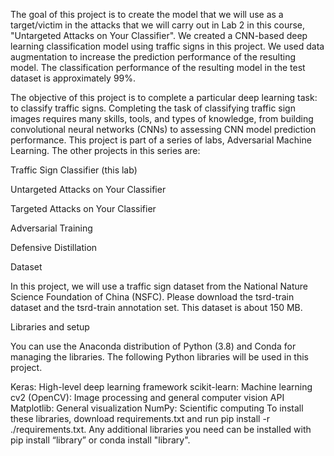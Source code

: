 The goal of this project is to create the model that we will use as a target/victim in the attacks that we will carry out in Lab 2 in this course, "Untargeted Attacks on Your Classifier". We created a CNN-based deep learning classification model using traffic signs in this project. We used data augmentation to increase the prediction performance of the resulting model. The classification performance of the resulting model in the test dataset is approximately 99%.

The objective of this project is to complete a particular deep learning task: to classify traffic signs.
Completing the task of classifying traffic sign images requires many skills, tools, and types of knowledge, from building convolutional neural networks (CNNs) to assessing CNN model prediction performance.
This project is part of a series of labs, Adversarial Machine Learning. The other projects in this series are:

Traffic Sign Classifier (this lab)

Untargeted Attacks on Your Classifier

Targeted Attacks on Your Classifier

Adversarial Training

Defensive Distillation

Dataset

In this project, we will use a traffic sign dataset from the National Nature Science Foundation of China (NSFC). Please download the tsrd-train dataset and the tsrd-train annotation set. This dataset is about 150 MB.

Libraries and setup

You can use the Anaconda distribution of Python (3.8) and Conda for managing the libraries. The following Python libraries will be used in this project.

Keras: High-level deep learning framework
scikit-learn: Machine learning
cv2 (OpenCV): Image processing and general computer vision API
Matplotlib: General visualization
NumPy: Scientific computing
To install these libraries, download requirements.txt and run pip install -r ./requirements.txt. Any additional libraries you need can be installed with pip install “library” or conda install "library".
